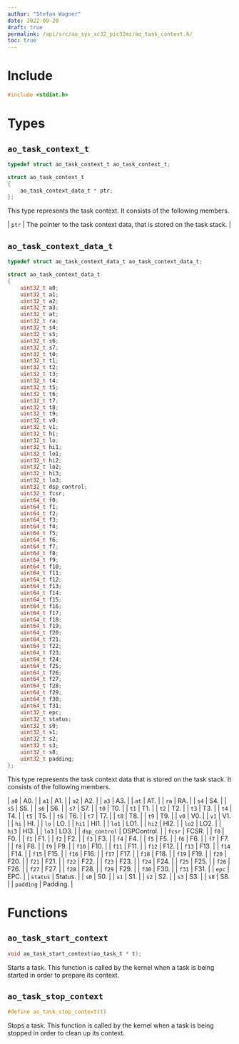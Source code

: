 ```yaml
---
author: "Stefan Wagner"
date: 2022-09-20
draft: true
permalink: /api/src/ao_sys_xc32_pic32mz/ao_task_context.h/
toc: true
---
```


# Include

```c
#include <stdint.h>
```

# Types

## `ao_task_context_t`

```c
typedef struct ao_task_context_t ao_task_context_t;
```

```c
struct ao_task_context_t
{
    ao_task_context_data_t * ptr;
};
```

This type represents the task context. It consists of the following members.

| `ptr` | The pointer to the task context data, that is stored on the task stack. |

## `ao_task_context_data_t`

```c
typedef struct ao_task_context_data_t ao_task_context_data_t;
```

```c
struct ao_task_context_data_t
{
    uint32_t a0;
    uint32_t a1;
    uint32_t a2;
    uint32_t a3;
    uint32_t at;
    uint32_t ra;
    uint32_t s4;
    uint32_t s5;
    uint32_t s6;
    uint32_t s7;
    uint32_t t0;
    uint32_t t1;
    uint32_t t2;
    uint32_t t3;
    uint32_t t4;
    uint32_t t5;
    uint32_t t6;
    uint32_t t7;
    uint32_t t8;
    uint32_t t9;
    uint32_t v0;
    uint32_t v1;
    uint32_t hi;
    uint32_t lo;
    uint32_t hi1;
    uint32_t lo1;
    uint32_t hi2;
    uint32_t lo2;
    uint32_t hi3;
    uint32_t lo3;
    uint32_t dsp_control;
    uint32_t fcsr;
    uint64_t f0;
    uint64_t f1;
    uint64_t f2;
    uint64_t f3;
    uint64_t f4;
    uint64_t f5;
    uint64_t f6;
    uint64_t f7;
    uint64_t f8;
    uint64_t f9;
    uint64_t f10;
    uint64_t f11;
    uint64_t f12;
    uint64_t f13;
    uint64_t f14;
    uint64_t f15;
    uint64_t f16;
    uint64_t f17;
    uint64_t f18;
    uint64_t f19;
    uint64_t f20;
    uint64_t f21;
    uint64_t f22;
    uint64_t f23;
    uint64_t f24;
    uint64_t f25;
    uint64_t f26;
    uint64_t f27;
    uint64_t f28;
    uint64_t f29;
    uint64_t f30;
    uint64_t f31;
    uint32_t epc;
    uint32_t status;
    uint32_t s0;
    uint32_t s1;
    uint32_t s2;
    uint32_t s3;
    uint32_t s8;
    uint32_t padding;
};
```

This type represents the task context data that is stored on the task stack. It consists of the following members.

| `a0` | A0. |
| `a1` | A1. |
| `a2` | A2. |
| `a3` | A3. |
| `at` | AT. |
| `ra` | RA. |
| `s4` | S4. |
| `s5` | S5. |
| `s6` | S6. |
| `s7` | S7. |
| `t0` | T0. |
| `t1` | T1. |
| `t2` | T2. |
| `t3` | T3. |
| `t4` | T4. |
| `t5` | T5. |
| `t6` | T6. |
| `t7` | T7. |
| `t8` | T8. |
| `t9` | T9. |
| `v0` | V0. |
| `v1` | V1. |
| `hi` | HI. |
| `lo` | LO. |
| `hi1` | HI1. |
| `lo1` | LO1. |
| `hi2` | HI2. |
| `lo2` | LO2. |
| `hi3` | HI3. |
| `lo3` | LO3. |
| `dsp_control` | DSPControl. |
| `fcsr` | FCSR. |
| `f0` | F0. |
| `f1` | F1. |
| `f2` | F2. |
| `f3` | F3. |
| `f4` | F4. |
| `f5` | F5. |
| `f6` | F6. |
| `f7` | F7. |
| `f8` | F8. |
| `f9` | F9. |
| `f10` | F10. |
| `f11` | F11. |
| `f12` | F12. |
| `f13` | F13. |
| `f14` | F14. |
| `f15` | F15. |
| `f16` | F16. |
| `f17` | F17. |
| `f18` | F18. |
| `f19` | F19. |
| `f20` | F20. |
| `f21` | F21. |
| `f22` | F22. |
| `f23` | F23. |
| `f24` | F24. |
| `f25` | F25. |
| `f26` | F26. |
| `f27` | F27. |
| `f28` | F28. |
| `f29` | F29. |
| `f30` | F30. |
| `f31` | F31. |
| `epc` | EPC. |
| `status` | Status. |
| `s0` | S0. |
| `s1` | S1. |
| `s2` | S2. |
| `s3` | S3. |
| `s8` | S8. |
| `padding` | Padding. |

# Functions

## `ao_task_start_context`

```c
void ao_task_start_context(ao_task_t * t);
```

Starts a task. This function is called by the kernel when a task is being started in order to prepare its context.

## `ao_task_stop_context`

```c
#define ao_task_stop_context(t)
```

Stops a task. This function is called by the kernel when a task is being stopped in order to clean up its context.
